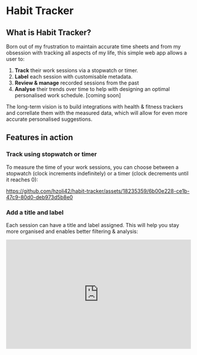 # Habit Tracker

## What is Habit Tracker?
Born out of my frustration to maintain accurate time sheets and from my obsession with tracking all aspects of my life, this simple web app allows a user to:
1. **Track** their work sessions via a stopwatch or timer.
2. **Label** each session with customisable metadata.
3. **Review & manage** recorded sessions from the past
4. **Analyse** their trends over time to help with designing an optimal personalised work schedule. [coming soon]

The long-term vision is to build integrations with health & fitness trackers and correllate them with the measured data, which will allow for even more accurate personalised suggestions.

## Features in action
### Track using stopwatch or timer
To measure the time of your work sessions, you can choose between a stopwatch (clock increments indefinitely) or a timer (clock decrements until it reaches 0):

https://github.com/hzoli42/habit-tracker/assets/18235359/6b00e228-ce1b-47c9-80d0-deb973d5b8e0

### Add a title and label
Each session can have a title and label assigned. This will help you stay more organised and enables better filtering & analysis:

<div style="position: relative; padding-bottom: 59.14567360350493%; height: 0;">
  <iframe src="https://www.loom.com/embed/a9b6a283ff6740ba8457d9f0bf6009f4?sid=3d5dcf49-25f7-4508-821e-824c33b9412e" frameborder="0" webkitallowfullscreen mozallowfullscreen allowfullscreen style="position: absolute; top: 0; left: 0; width: 100%; height: 100%;" />
</div>

### Manage past sessions & metadata
Sessions can be reviewed and modified. Here you can also modify the labels - their name and color:

### [coming soon] Analyse trends
(this feature is currently under development) Gain valuable insights about your habits & trends by analysing your past sessions.

## System architecture

## Contributing
The repository is public mainly because it is part of my freelancing portfolio at zoltanhanesz.com so I do not expect contributions from the public nor can I support maintaining this as an open-source project with frequent updates, code reviews etc.

That being said, if you have somehow stumbled upon it and would like to make a contribution, feel free to raise a Github issue or pull request...I'll do my best to review as soon as I find time :blush:

